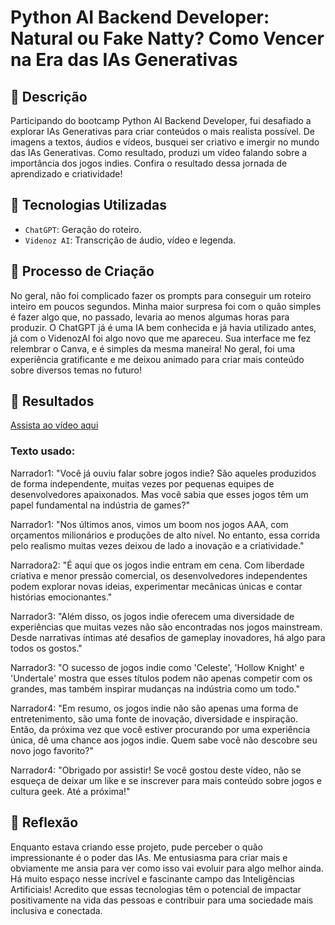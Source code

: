 # Python AI Backend Developer: Natural ou Fake Natty? Como Vencer na Era das IAs Generativas

## 📒 Descrição
Participando do bootcamp Python AI Backend Developer, fui desafiado a explorar IAs Generativas para criar conteúdos o mais realista possível. De imagens a textos, áudios e vídeos, busquei ser criativo e imergir no mundo das IAs Generativas. Como resultado, produzi um vídeo falando sobre a importância dos jogos indies. Confira o resultado dessa jornada de aprendizado e criatividade!

## 🤖 Tecnologias Utilizadas
- `ChatGPT`: Geração do roteiro.
- `Videnoz AI`: Transcrição de áudio, vídeo e legenda.

## 🧐 Processo de Criação
No geral, não foi complicado fazer os prompts para conseguir um roteiro inteiro em poucos segundos. Minha maior surpresa foi com o quão simples é fazer algo que, no passado, levaria ao menos algumas horas para produzir. O ChatGPT já é uma IA bem conhecida e já havia utilizado antes, já com o VidenozAI foi algo novo que me apareceu. Sua interface me fez relembrar o Canva, e é simples da mesma maneira! No geral, foi uma experiência gratificante e me deixou animado para criar mais conteúdo sobre diversos temas no futuro!

## 🚀 Resultados
[Assista ao vídeo aqui](https://youtu.be/XLJpDdG1TnE)


### Texto usado:

Narrador1: "Você já ouviu falar sobre jogos indie? São aqueles produzidos de forma independente, muitas vezes por pequenas equipes de desenvolvedores apaixonados. Mas você sabia que esses jogos têm um papel fundamental na indústria de games?"

Narrador1: "Nos últimos anos, vimos um boom nos jogos AAA, com orçamentos milionários e produções de alto nível. No entanto, essa corrida pelo realismo muitas vezes deixou de lado a inovação e a criatividade."

Narradora2: "É aqui que os jogos indie entram em cena. Com liberdade criativa e menor pressão comercial, os desenvolvedores independentes podem explorar novas ideias, experimentar mecânicas únicas e contar histórias emocionantes."

Narrador3: "Além disso, os jogos indie oferecem uma diversidade de experiências que muitas vezes não são encontradas nos jogos mainstream. Desde narrativas íntimas até desafios de gameplay inovadores, há algo para todos os gostos."

Narrador3: "O sucesso de jogos indie como 'Celeste', 'Hollow Knight' e 'Undertale' mostra que esses títulos podem não apenas competir com os grandes, mas também inspirar mudanças na indústria como um todo."

Narrador4: "Em resumo, os jogos indie não são apenas uma forma de entretenimento, são uma fonte de inovação, diversidade e inspiração. Então, da próxima vez que você estiver procurando por uma experiência única, dê uma chance aos jogos indie. Quem sabe você não descobre seu novo jogo favorito?"

Narrador4: "Obrigado por assistir! Se você gostou deste vídeo, não se esqueça de deixar um like e se inscrever para mais conteúdo sobre jogos e cultura geek. Até a próxima!"

## 💭 Reflexão 
Enquanto estava criando esse projeto, pude perceber o quão impressionante é o poder das IAs. Me entusiasma para criar mais e obviamente me ansia para ver como isso vai evoluir para algo melhor ainda. Há muito espaço nesse incrível e fascinante campo das Inteligências Artificiais! Acredito que essas tecnologias têm o potencial de impactar positivamente na vida das pessoas e contribuir para uma sociedade mais inclusiva e conectada.
